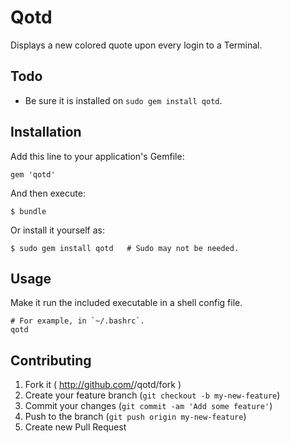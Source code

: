 # Qotd

Displays a new colored quote upon every login to a Terminal.

## Todo

- Be sure it is installed on `sudo gem install qotd`.

## Installation

Add this line to your application's Gemfile:

    gem 'qotd'

And then execute:

    $ bundle

Or install it yourself as:

    $ sudo gem install qotd   # Sudo may not be needed.

## Usage

Make it run the included executable in a shell config file.

    # For example, in `~/.bashrc`.
    qotd

## Contributing

1. Fork it ( http://github.com/<my-github-username>/qotd/fork )
2. Create your feature branch (`git checkout -b my-new-feature`)
3. Commit your changes (`git commit -am 'Add some feature'`)
4. Push to the branch (`git push origin my-new-feature`)
5. Create new Pull Request

